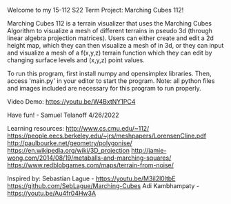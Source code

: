 Welcome to my 15-112 S22 Term Project: Marching Cubes 112!

Marching Cubes 112 is a terrain visualizer that uses the Marching Cubes Algorithm to visualize a mesh of different terrains in pseudo 3d (through linear algebra projection matrices). Users can either create and edit a 2d height map, which they can then visualize a mesh of in 3d, or they can input and visualize a mesh of a f(x,y,z) terrain function which they can edit by changing surface levels and (x,y,z) point values.

To run this program, first install numpy and opensimplex libraries. Then, access 'main.py' in your editor to start the program. Note: all python files and images included are necessary for this program to run properly.

Video Demo: https://youtu.be/W4BxtNY1PC4

Have fun! - Samuel Telanoff 4/26/2022

Learning resources: http://www.cs.cmu.edu/~112/ https://people.eecs.berkeley.edu/~jrs/meshpapers/LorensenCline.pdf http://paulbourke.net/geometry/polygonise/ https://en.wikipedia.org/wiki/3D_projection http://jamie-wong.com/2014/08/19/metaballs-and-marching-squares/ https://www.redblobgames.com/maps/terrain-from-noise/

Inspired by:
Sebastian Lague - https://youtu.be/M3iI2l0ltbE https://github.com/SebLague/Marching-Cubes
Adi Kambhampaty - https://youtu.be/Au4fr04Hw3A
